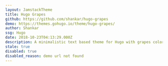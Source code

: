```yaml
---
layout: JamstackTheme
title: Hugo Grapes
github: https://github.com/shankar/hugo-grapes
demo: https://themes.gohugo.io/theme/hugo-grapes/
author: Shankar
ssg: Hugo
date: 2018-10-23T04:13:29.000Z
description: A minimalistic text based theme for Hugo with grapes color theme
stale: true
disabled: true
disabled_reason: demo url not found
---
```

